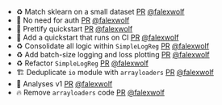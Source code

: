 - ♻️ Match sklearn on a small dataset [PR](https://github.com/laminlabs/modlyn/pull/18) [@falexwolf](https://github.com/falexwolf)
- 👷 No need for auth [PR](https://github.com/laminlabs/modlyn/pull/17) [@falexwolf](https://github.com/falexwolf)
- 💄 Prettify quickstart [PR](https://github.com/laminlabs/modlyn/pull/16) [@falexwolf](https://github.com/falexwolf)
- 📝 Add a quickstart that runs on CI [PR](https://github.com/laminlabs/modlyn/pull/15) [@falexwolf](https://github.com/falexwolf)
- ♻️ Consolidate all logic within `SimpleLogReg` [PR](https://github.com/laminlabs/modlyn/pull/14) [@falexwolf](https://github.com/falexwolf)
- ♻️ Add batch-size logging and loss plotting [PR](https://github.com/laminlabs/modlyn/pull/13) [@falexwolf](https://github.com/falexwolf)
- ♻️ Refactor `SimpleLogReg` [PR](https://github.com/laminlabs/modlyn/pull/12) [@falexwolf](https://github.com/falexwolf)
- 🏗️ Deduplicate `io` module with `arrayloaders` [PR](https://github.com/laminlabs/modlyn/pull/11) [@falexwolf](https://github.com/falexwolf)
- 🚧 Analyses v1 [PR](https://github.com/laminlabs/modlyn/pull/8) [@falexwolf](https://github.com/falexwolf)
- 🔥 Remove `arrayloaders` code [PR](https://github.com/laminlabs/modlyn/pull/9) [@falexwolf](https://github.com/falexwolf)
